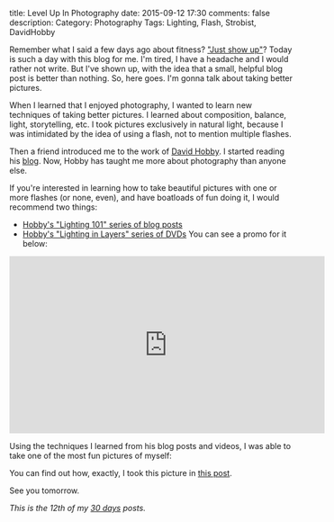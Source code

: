 title: Level Up In Photography
date: 2015-09-12 17:30
comments: false
description: 
Category: Photography
Tags: Lighting, Flash, Strobist, DavidHobby

Remember what I said a few days ago about fitness? ["Just show up"][showUp]? Today is such a day with this blog for me. I'm tired, I have a headache and I would rather not write. But I've shown up, with the idea that a small, helpful blog post is better than nothing. So, here goes. I'm gonna talk about taking better pictures.

<!-- more -->

When I learned that I enjoyed photography, I wanted to learn new techniques of taking better pictures. I learned about composition, balance, light, storytelling, etc. I took pictures exclusively in natural light, because I was intimidated by the idea of using a flash, not to mention multiple flashes. 

Then a friend introduced me to the work of [David Hobby][]. I started reading his [blog][]. Now, Hobby has taught me more about photography than anyone else. 

If you're interested in learning how to take beautiful pictures with one or more flashes (or none, even), and have boatloads of fun doing it, I would recommend two things: 

* [Hobby's "Lighting 101" series of blog posts][l101]
* [Hobby's "Lighting in Layers" series of DVDs][lil] You can see a promo for it below: 

<iframe width="560" height="315" src="https://www.youtube.com/embed/sHXDPVPj4jw" frameborder="0" allowfullscreen></iframe>

Using the techniques I learned from his blog posts and videos, I was able to take one of the most fun pictures of myself: 

<!-- ai c /images/photos/hobbyBTS/resultBig.jpg /images/photos/hobbyBTS/result.jpg 640 361 A multi-flash picture. -->

You can find out how, exactly, I took this picture in [this post][].

See you tomorrow.

_This is the 12th of my [30 days][] posts._

[30 days]: /2015/08/31/30-days/
[showUp]: /2015/09/05/what-i-learned-about-fitness/
[David Hobby]: https://twitter.com/strobist
[blog]: http://strobist.blogspot.com/
[l101]: http://strobist.blogspot.com/2006/03/lighting-101.html
[lil]: http://www.lightinginlayers.com/
[this post]: /2014/02/01/recreating-david-hobbys-profile-pic/
